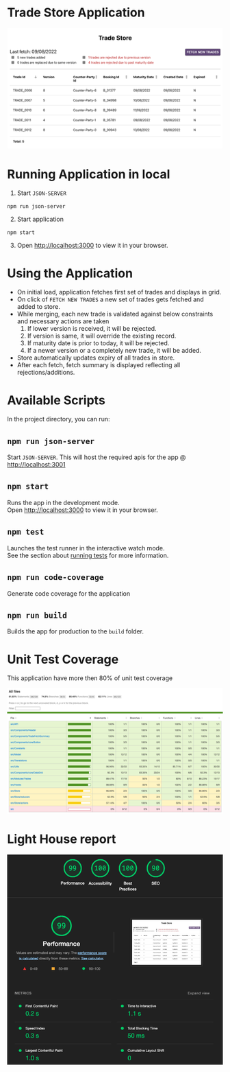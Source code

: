 # Trade Store Application

![Trade Store](./screenshots/Screenshot_1.png)

# Running Application in local

1. Start `JSON-SERVER`
```
npm run json-server
```
2. Start application
```
npm start
```
3. Open [http://localhost:3000](http://localhost:3000) to view it in your browser.

# Using the Application

- On initial load, application fetches first set of trades and displays in grid.
- On click of `FETCH NEW TRADES` a new set of trades gets fetched and added to store.
- While merging, each new trade is validated against below constraints and necessary actions are taken
    1. If lower version is received, it will be rejected.
    2. If version is same, it will override the existing record.
    3. If maturity date is prior to today, it will be rejected.
    4. If a newer version or a completely new trade, it will be added.
- Store automatically updates expiry of all trades in store.
- After each fetch, fetch summary is displayed reflecting all rejections/additions.

# Available Scripts

In the project directory, you can run:

## `npm run json-server`

Start `JSON-SERVER`. This will host the required apis for the app @ [http://localhost:3001](http://localhost:3001)
## `npm start`

Runs the app in the development mode.\
Open [http://localhost:3000](http://localhost:3000) to view it in your browser.

## `npm test`

Launches the test runner in the interactive watch mode.\
See the section about [running tests](https://facebook.github.io/create-react-app/docs/running-tests) for more information.

## `npm run code-coverage`
Generate code coverage for the application

## `npm run build`

Builds the app for production to the `build` folder.

# Unit Test Coverage

This application have more then 80% of unit test coverage

![Code Coverage](./screenshots/Screenshot_2.png)

# Light House report

![Light House report](./screenshots/Screenshot_3.png)

